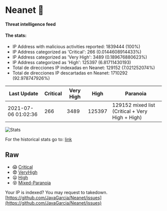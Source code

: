 # Neanet :hocho:
#### Threat intelligence feed
#### The stats:

- IP Address with malicious activities reported: 1839444 (100%)
- IP Address categorized as 'Critical':  266 (0.0144608914433%)
- IP Address categorized as 'Very High':  3489 (0.189676880623%)
- IP Address categorized as 'High':  125397 (6.81711430193)
- Total de direcciones IP indexadas en Neanet:  129152 (7.021252074%)
- Total de direcciones IP descartadas en Neanet:  1710292 (92.978747926%)

| Last Update | Critical | Very High | High | Paranoia |
| --- | --- | --- | --- | --- |
| 2021-07-06 01:02:36 | 266 | 3489 | 125397 | 129152 mixed list (Critical + Very High + High)|

![Stats](https://docs.google.com/spreadsheets/d/e/2PACX-1vSnaNMIXVabIpDJjufMlzH7poXnshF3mgd8Is1g9ytUEzVsP5my4Trn8f-xkoLLQ38xpL3HtmUexLo6/pubchart?oid=501124687&format=image)

For the historical stats go to: [link](/stats.csv)
## Raw
- :scream: [Critical](https://raw.githubusercontent.com/JavaGarcia/Neanet/master/blacklists/neanet_critical.txt)
- :fearful: [VeryHigh](https://raw.githubusercontent.com/JavaGarcia/Neanet/master/blacklists/neanet_veryHigh.txtt)
- :frowning: [High](https://raw.githubusercontent.com/JavaGarcia/Neanet/master/blacklists/neanet_high.txt)
- :dizzy_face: [Mixed-Paranoia](https://raw.githubusercontent.com/JavaGarcia/Neanet/master/blacklists/neanet_all.txt)


Your IP is indexed? You may request to takedown. [https://github.com/JavaGarcia/Neanet/issues](https://github.com/JavaGarcia/Neanet/issues)






















































































































































































































































































































































































































































































































































































































































































































































































































































































































































































































































































































































































































































































































































































































































































































































































































































































































































































































































































































































































































































































































































































































































































































































































































































































































































































































































































































































































































































































































































































































































































































































































































































































































































































































































































































































































































































































































































































































































































































































































































































































































































































































































































































































































































































































































































































































































































































































































































































































































































































































































































































































































































































































































































































































































































































































































































































































































































































































































































































































































































































































































































































































































































































































































































































































































































































































































































































































































































































































































































































































































































































































































































































































































































































































































































































































































































